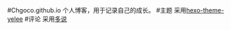 #Chgoco.github.io
个人博客，用于记录自己的成长。
#主题
采用[hexo-theme-yelee](https://github.com/MOxFIVE/hexo-theme-yelee)
#评论
采用[多说](http://duoshuo.com/)